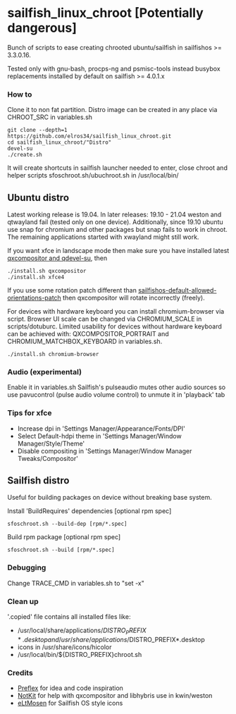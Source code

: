 # sailfish_linux_chroot [Potentially dangerous]

Bunch of scripts to ease creating chrooted ubuntu/sailfish in sailfishos >= 3.3.0.16.

Tested only with gnu-bash, procps-ng and psmisc-tools instead busybox replacements installed by default on sailfish >= 4.0.1.x

### How to

Clone it to non fat partition. Distro image can be created in any place via CHROOT_SRC in variables.sh
```
git clone --depth=1 https://github.com/elros34/sailfish_linux_chroot.git
cd sailfish_linux_chroot/"Distro"
devel-su
./create.sh
```
It will create shortcuts in sailfish launcher needed to enter, close chroot and helper scripts sfoschroot.sh/ubuchroot.sh in /usr/local/bin/

## Ubuntu distro
Latest working release is 19.04. In later releases: 19.10 - 21.04 weston and qtwayland fail (tested only on one device). Additionally, since 19.10 ubuntu use snap for chromium and other packages but snap fails to work in chroot. The remaining applications started with xwayland might still work. 

If you want xfce in landscape mode then make sure you have installed latest [qxcompositor and qdevel-su](https://build.merproject.org/package/show/home:elros34:sailfishapps/qxcompositor), then

```
./install.sh qxcompositor
./install.sh xfce4

```
If you use some rotation patch different than [sailfishos-default-allowed-orientations-patch](https://coderus.openrepos.net/pm2/project/sailfishos-default-allowed-orientations-patch) then qxcompositor will rotate incorrectly (freely).

For devices with hardware keyboard you can install chromium-browser via script. Browser UI scale can be changed via CHROMIUM_SCALE in scripts/dotuburc. Limited usability for devices without hardware keyboard can be achieved with: QXCOMPOSITOR_PORTRAIT and CHROMIUM_MATCHBOX_KEYBOARD in variables.sh.

```
./install.sh chromium-browser
```

### Audio (experimental)

Enable it in variables.sh
Sailfish's pulseaudio mutes other audio sources so use pavucontrol (pulse audio volume control) to unmute it in 'playback' tab

### Tips for xfce

 - Increase dpi in 'Settings Manager/Appearance/Fonts/DPI'
 - Select Default-hdpi theme in 'Settings Manager/Window Manager/Style/Theme'
 - Disable compositing in 'Settings Manager/Window Manager Tweaks/Compositor'

## Sailfish distro

Useful for building packages on device without breaking base system.

Install 'BuildRequires' dependencies [optional rpm spec]
```
sfoschroot.sh --build-dep [rpm/*.spec]
```

Build rpm package [optional rpm spec]
```
sfoschroot.sh --build [rpm/*.spec]
```

### Debugging 

Change TRACE_CMD in variables.sh to "set -x"

### Clean up

'.copied' file contains all installed files like:
 - /usr/local/share/applications/$DISTRO_PREFIX*.desktop and /usr/share/applications/$DISTRO_PREFIX*.desktop
 - icons in /usr/share/icons/hicolor
 - /usr/local/bin/${DISTRO_PREFIX}chroot.sh

### Credits

 - [Preflex](https://talk.maemo.org/showthread.php?t=98882) for idea and code inspiration
 - [NotKit](https://github.com/notkit) for help with qxcompositor and libhybris use in kwin/weston
 - [eLtMosen](https://github.com/eLtMosen) for Sailfish OS style icons

